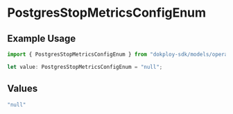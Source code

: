 # PostgresStopMetricsConfigEnum

## Example Usage

```typescript
import { PostgresStopMetricsConfigEnum } from "dokploy-sdk/models/operations";

let value: PostgresStopMetricsConfigEnum = "null";
```

## Values

```typescript
"null"
```
